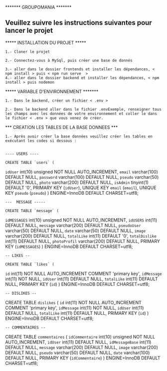 

*******  GROUPOMANIA  *******


Veuillez suivre les instructions suivantes pour lancer le projet
----------------------------------------------------------------

***** INSTALLATION DU PROJET *****

    1.- Cloner le projet 

    2.- Connectez-vous à MySql, puis créer une base de donnés

    3.- aller dans le dossier frontends et installer les dépendances, < npm install > puis < npm run serve  >
    4.- aller dans le dossier backend et installer les dépendances, < npm install > puis nodemon 


***** VARIABLE D'ENVIRONNEMENT *******

    1.- Dans le backend, créer un fichier < .env >

    2.- Dans le backend aller dans le fichier .envExemple, renseigner tous les champs avec les données de votre environnement et coller le dans le fichier < .env > que vous venez de créer.


***  CREATION LES TABLES DE LA BASE DONNEES ***


    1.- Après avoir créer la base données veuillez créer les tables en exécutant les codes si dessous :


    ---- USERS ----

    CREATE TABLE `users` (
  `idUser` int(10) unsigned NOT NULL AUTO_INCREMENT,
  `email` varchar(100) DEFAULT NULL,
  `password` varchar(100) DEFAULT NULL,
  `pseudo` varchar(50) DEFAULT NULL,
  `photo` varchar(200) DEFAULT NULL,
  `isAdmin` tinyint(1) DEFAULT '0',
  PRIMARY KEY (`idUser`),
  UNIQUE KEY `email` (`email`),
  UNIQUE KEY `pseudo` (`pseudo`)
) ENGINE=InnoDB  DEFAULT CHARSET=utf8;

    ---  MESSAGE -----

    CREATE TABLE `message` (
  `idMESSAGES` int(10) unsigned NOT NULL AUTO_INCREMENT,
  `idUSERS` int(11) DEFAULT NULL,
  `message` varchar(200) DEFAULT NULL,
  `pseudoUser` varchar(50) DEFAULT NULL,
  `date` varchar(50) DEFAULT NULL,
  `image` varchar(200) DEFAULT NULL,
  `totalLike` int(11) DEFAULT '0',
  `totalDislike` int(11) DEFAULT NULL,
  `photoProfil` varchar(200) DEFAULT NULL,
  PRIMARY KEY (`idMESSAGES`)
) ENGINE=InnoDB  DEFAULT CHARSET=utf8;

    -- LIKES --

    CREATE TABLE `likes` (
  `id` int(11) NOT NULL AUTO_INCREMENT COMMENT 'primary key',
  `idMessage` int(11) NOT NULL,
  `idUser` int(11) DEFAULT NULL,
  `totalLike` int(11) DEFAULT NULL,
  PRIMARY KEY (`id`)
) ENGINE=InnoDB  DEFAULT CHARSET=utf8;


    -- DISLIKES --

CREATE TABLE `dislikes` (
  `id` int(11) NOT NULL AUTO_INCREMENT COMMENT 'primary key',
  `idMessage` int(11) NOT NULL,
  `idUser` int(11) DEFAULT NULL,
  `totalLike` int(11) DEFAULT NULL,
  PRIMARY KEY (`id`)
) ENGINE=InnoDB  DEFAULT CHARSET=utf8;


    -- COMMENTAIRES --

CREATE TABLE `commentaires` (
  `idCommentaire` int(10) unsigned NOT NULL AUTO_INCREMENT,
  `idUser` int(11) DEFAULT NULL,
  `idMessageBase` int(11) DEFAULT NULL,
  `message` varchar(200) DEFAULT NULL,
  `image` varchar(200) DEFAULT NULL,
  `pseudo` varchar(50) DEFAULT NULL,
  `date` varchar(100) DEFAULT NULL,
  PRIMARY KEY (`idCommentaire`)
) ENGINE=InnoDB  DEFAULT CHARSET=utf8;


